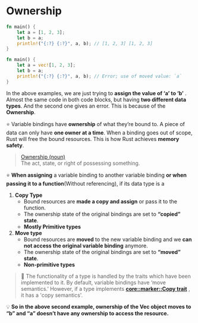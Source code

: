 # Ownership

```rust
fn main() {
    let a = [1, 2, 3];
    let b = a;
    println!("{:?} {:?}", a, b); // [1, 2, 3] [1, 2, 3]
}

fn main() {
    let a = vec![1, 2, 3];
    let b = a;
    println!("{:?} {:?}", a, b); // Error; use of moved value: `a`
}
```

In the above examples, we are just trying to **assign the value of ‘a’ to ‘b’** . Almost the same code in both code blocks, but having **two different data types**. And the second one gives an error. This is because of the **Ownership**.


⭐️ Variable bindings have **ownership** of what they’re bound to. A piece of data can only have **one owner at a time**. When a binding goes out of scope, Rust will free the bound resources. This is how Rust achieves **memory safety**.

> [Ownership \(noun\)](https://github.com/nikomatsakis/rust-tutorials-keynote/blob/master/Ownership%20and%20Borrowing.pdf)  
> The act, state, or right of possessing something.


⭐️ **When assigning** a variable binding to another variable binding **or when passing it to a function**\(Without referencing\), if its data type is a

1. **Copy Type**
   * Bound resources are **made a copy and assign** or pass it to the function.
   * The ownership state of the original bindings are set to **“copied” state**.
   * **Mostly Primitive types**
2. **Move type**
   * Bound resources are **moved** to the new variable binding and we **can not access the original variable binding** anymore.
   * The ownership state of the original bindings are set to **“moved” state**.
   * **Non-primitive types**

> 🔎 The functionality of a type is handled by the traits which have been implemented to it. By default, variable bindings have ‘move semantics.’ However, if a type implements [**core::marker::Copy trait**](https://doc.rust-lang.org/core/marker/trait.Copy.html) , it has a 'copy semantics'.


💡 **So in the above second example, ownership of the Vec object moves to “b” and “a” doesn’t have any ownership to access the resource.**



